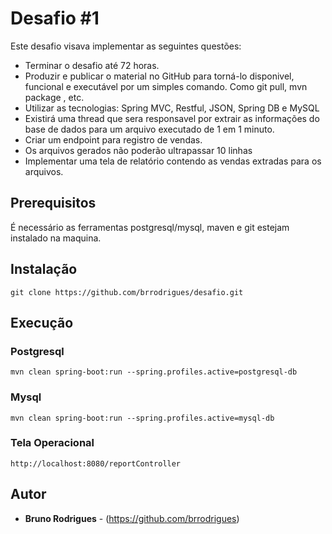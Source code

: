 # Desafio #1

Este desafio visava implementar as seguintes questões: 

* Terminar o desafio até 72 horas.
* Produzir e publicar o material no GitHub para torná-lo disponivel, funcional e executável por um simples comando. Como git pull, mvn package , etc.
* Utilizar as tecnologias: Spring MVC, Restful, JSON, Spring DB e MySQL
* Existirá uma thread que sera responsavel por extrair as informações do base de dados para um arquivo executado de 1 em 1 minuto.
* Criar um endpoint para registro de vendas.
* Os arquivos gerados não poderão ultrapassar 10 linhas
* Implementar uma tela de relatório contendo as vendas extradas para os arquivos.

## Prerequisitos

É necessário as ferramentas postgresql/mysql, maven e git estejam instalado na maquina.

## Instalação 

```
git clone https://github.com/brrodrigues/desafio.git
```

## Execução

### Postgresql
```
mvn clean spring-boot:run --spring.profiles.active=postgresql-db
```
### Mysql
```
mvn clean spring-boot:run --spring.profiles.active=mysql-db
```
### Tela Operacional
```
http://localhost:8080/reportController
```

## Autor

* **Bruno Rodrigues** - (https://github.com/brrodrigues)
